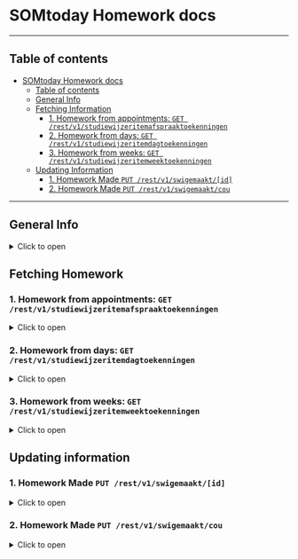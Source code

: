 # SOMtoday Homework docs

---

## Table of contents

<!-- TOC -->

- [SOMtoday Homework docs](#somtoday-rest-api-docs)
  - [Table of contents](#table-of-contents)
  - [General Info](#general-info)
  - [Fetching Information](#fetching-homework)
    - [1. Homework from appointments: `GET /rest/v1/studiewijzeritemafspraaktoekenningen`](#1-homework-from-appointments-get-restv1studiewijzeritemafspraaktoekenningen)
    - [2. Homework from days: `GET /rest/v1/studiewijzeritemdagtoekenningen`](#2-homework-from-days-get-restv1studiewijzeritemdagtoekenningen)
    - [3. Homework from weeks: `GET /rest/v1/studiewijzeritemweektoekenningen`](#3-homework-from-weeks-get-restv1studiewijzeritemweektoekenningen)
  - [Updating Information](#updating-information)
    - [1. Homework Made `PUT /rest/v1/swigemaakt/[id]`](#1-homework-made-put-restv1swigemaaktid)
    - [2. Homework Made `PUT /rest/v1/swigemaakt/cou`](#2-homework-made-put-restv1swigemaaktcou)

<!-- /TOC -->

---

## General Info
<details><summary>Click to open</summary>

There are 3 different types of homework in Somtoday. In picture below you can see how they look on the website.
For each kind of homework you can request a specific homework item by adding `/[id]` behind it, with the id from `links[0].id`. You could also use the link from `links[0].href`

![Homework Types](/pics/homework-types.png)

</details>

## Fetching Homework

### 1. Homework from appointments: `GET /rest/v1/studiewijzeritemafspraaktoekenningen`
<details><summary>Click to open</summary>

Receives the homework from appointments after a specified date

#### Parameters

| Name                                             | Type      | Value                       |
|--------------------------------------------------|-----------|-----------------------------|
| begintNaOfOp                                     | Parameter | Date (yyyy-MM-dd)           |
| jaarWeek                                         | Parameter | Date (yyyy~ww) (IE 2024~25) |
| geenDifferentiatieOfGedifferentieerdVoorLeerling | Parameter | [id]                        |
| additional                                       | Parameter | swigemaaktVinkjes           |
| additional                                       | Parameter | leerlingen                  |
| additional                                       | Parameter | huiswerkgemaakt             |
| additional                                       | Parameter | leerlingenMetInlevering     |
| additional                                       | Parameter | lesgroep                    |
| additional                                       | Parameter | leerlingProjectgroep        |
| additional                                       | Parameter | studiewijzerId              |
| Authorization                                    | Header    | Bearer [access_token]       |

#### Returns

```json
{
  "items": [
    {
      "$type": "studiewijzer.RSWIAfspraakToekenning",
      "links": [
        {
          "id": 12345678901,
          "rel": "self",
          "type": "studiewijzer.RSWIAfspraakToekenning",
          "href": "{{api_url}}/rest/v1/studiewijzeritemafspraaktoekenningen/12345678901"
        }
      ],
      "permissions": [],
      "additionalObjects": {
        "huiswerkgemaakt": null,
        "swigemaaktVinkjes": {
          "$type": "LinkableWrapper",
          "items": [
            {
              "$type": "studiewijzer.RSWIGemaakt",
              "links": [
                {
                  "id": 1234567890123,
                  "rel": "self",
                  "type": "studiewijzer.RSWIGemaakt",
                  "href": "{{api_url}}/rest/v1/swigemaakt/1234567890123"
                }
              ],
              "permissions": [],
              "additionalObjects": {},
              "leerling": {
                "links": [
                  {
                    "id": 1234567890,
                    "rel": "self",
                    "type": "leerling.RLeerlingPrimer",
                    "href": "https://api.somtoday.nl/rest/v1/leerlingen/1234567890"
                  }
                ],
                "permissions": [],
                "additionalObjects": {},
                "UUID": "12abc34-12a3-1a2b-a1b2-1a2b34cd5e67",
                "leerlingnummer": 10000,
                "roepnaam": "NAME",
                "achternaam": "NAME"
              },
              "swiToekenning": {
                "links": [
                  {
                    "id": 1234567890123,
                    "rel": "koppeling",
                    "type": "studiewijzer.RSWIToekenning"
                  }
                ],
                "permissions": [],
                "additionalObjects": {},
                "studiewijzer": {
                  "links": [
                    {
                      "id": 12345678901,
                      "rel": "koppeling",
                      "type": "studiewijzer.RAbstractStudiewijzer"
                    }
                  ],
                  "permissions": [],
                  "additionalObjects": {},
                  "uuid": "12abc34e-12a3-1a2b-a1b2-1a2b34cd5e67",
                  "naam": "engels, leerjaar 6",
                  "vestiging": {
                    "links": [
                      {
                        "id": 1234567890,
                        "rel": "self",
                        "type": "instelling.RVestiging",
                        "href": "{{api_url}}/rest/v1/vestigingen/1234567890"
                      }
                    ],
                    "permissions": [],
                    "additionalObjects": {},
                    "naam": "School Name"
                  }
                },
                "studiewijzerItem": {
                  "links": [
                    {
                      "id": 1234567890123,
                      "rel": "self",
                      "type": "studiewijzer.RStudiewijzerItem",
                      "href": "{{api_url}}/rest/v1/studiewijzeritems/1234567890123"
                    }
                  ],
                  "permissions": [],
                  "additionalObjects": {},
                  "onderwerp": "Topic",
                  "huiswerkType": "GROTE_TOETS, TOETS or HUISWERK",
                  "omschrijving": "Description",
                  "inleverperiodes": false,
                  "lesmateriaal": false,
                  "projectgroepen": false,
                  "bijlagen": [],
                  "externeMaterialen": [],
                  "inlevermomenten": [],
                  "tonen": true,
                  "notitieZichtbaarVoorLeerling": false
                },
                "sortering": 0,
                "synchroniseertMet": "Leerjaar 6, periode 2"
              },
              "gemaakt": true
            }
          ]
        },
        "leerlingen": {
          "$type": "LinkableWrapper",
          "items": [
            {
              "$type": "leerling.RLeerlingPrimer",
              "links": [
                {
                  "id": 12345678901,
                  "rel": "self",
                  "type": "leerling.RLeerlingPrimer",
                  "href": "{{api_url}}/rest/v1/leerlingen/12345678901"
                }
              ],
              "permissions": [],
              "additionalObjects": {},
              "UUID": "12abc34e-12a3-1a2b-a1b2-1a2b34cd5e67",
              "leerlingnummer": 10000,
              "roepnaam": "NAME",
              "achternaam": "NAME"
            }
          ]
        },
        "lesgroep": {
          "links": [
            {
              "id": 12345678901,
              "rel": "self",
              "type": "lesgroep.RLesgroep",
              "href": "{{api_url}}/rest/v1/lesgroepen/12345678901"
            }
          ],
          "permissions": [],
          "additionalObjects": {},
          "UUID": "12abc34-12a3-1a2b-a1b2-1a2b34cd5e67",
          "naam": "6entl4",
          "schooljaar": {
            "$type": "onderwijsinrichting.RSchooljaar",
            "links": [
              {
                "id": 12345678,
                "rel": "self",
                "type": "onderwijsinrichting.RSchooljaar",
                "href": "{{api_url}}/rest/v1/schooljaren/12345678"
              }
            ],
            "permissions": [],
            "additionalObjects": {},
            "naam": "2020/2021",
            "vanafDatum": "2020-08-01",
            "totDatum": "2021-07-31",
            "isHuidig": true
          },
          "vak": {
            "links": [
              {
                "id": 12345678901,
                "rel": "self",
                "type": "onderwijsinrichting.RVak",
                "href": "{{api_url}}/rest/v1/vakken/12345678901"
              }
            ],
            "permissions": [],
            "additionalObjects": {},
            "afkorting": "entl",
            "naam": "Engelse taal en literatuur"
          },
          "heeftStamgroep": true,
          "examendossierOndersteund": true
        },
        "leerlingProjectgroep": {},
        "studiewijzerId": 12345678901,
        "leerlingenMetInlevering": {
          "$type": "LongWrapper",
          "values": []
        }
      },
      "studiewijzer": {
        "links": [
          {
            "id": 12345678901,
            "rel": "koppeling",
            "type": "studiewijzer.RAbstractStudiewijzer"
          }
        ],
        "permissions": [],
        "additionalObjects": {},
        "uuid": "12abc34-12a3-1a2b-a1b2-1a2b34cd5e67",
        "naam": "6entl4",
        "vestiging": {
          "links": [
            {
              "id": 12345678901,
              "rel": "self",
              "type": "instelling.RVestiging",
              "href": "{{api_url}}/rest/v1/vestigingen/12345678901"
            }
          ],
          "permissions": [],
          "additionalObjects": {},
          "naam": "SchoolName"
        }
      },
      "studiewijzerItem": {
        "links": [
          {
            "id": 12345678901,
            "rel": "self",
            "type": "studiewijzer.RStudiewijzerItem",
            "href": "{{api_url}}/rest/v1/studiewijzeritems/12345678901"
          }
        ],
        "permissions": [],
        "additionalObjects": {},
        "onderwerp": "Topic",
        "huiswerkType": "GROTE_TOETS, TOETS or HUISWERK",
        "omschrijving": "Description",
        "inleverperiodes": false,
        "lesmateriaal": false,
        "projectgroepen": false,
        "bijlagen": [],
        "externeMaterialen": [],
        "inlevermomenten": [],
        "tonen": true,
        "notitieZichtbaarVoorLeerling": false
      },
      "sortering": 0,
      "lesgroep": {
        "links": [
          {
            "id": 12345678901,
            "rel": "self",
            "type": "lesgroep.RLesgroep",
            "href": "{{api_url}}/rest/v1/lesgroepen/12345678901"
          }
        ],
        "permissions": [],
        "additionalObjects": {},
        "UUID": "12abc34-12a3-1a2b-a1b2-1a2b34cd5e67",
        "naam": "6entl4",
        "schooljaar": {
          "$type": "onderwijsinrichting.RSchooljaar",
          "links": [
            {
              "id": 12345678,
              "rel": "self",
              "type": "onderwijsinrichting.RSchooljaar",
              "href": "{{api_url}}/rest/v1/schooljaren/12345678"
            }
          ],
          "permissions": [],
          "additionalObjects": {},
          "naam": "2020/2021",
          "vanafDatum": "2020-08-01",
          "totDatum": "2021-07-31",
          "isHuidig": true
        },
        "vak": {
          "links": [
            {
              "id": 12345678901,
              "rel": "self",
              "type": "onderwijsinrichting.RVak",
              "href": "{{api_url}}/rest/v1/vakken/12345678901"
            }
          ],
          "permissions": [],
          "additionalObjects": {},
          "afkorting": "entl",
          "naam": "Engelse taal en literatuur"
        },
        "heeftStamgroep": true,
        "examendossierOndersteund": true
      },
      "datumTijd": "yyyy-MM-dd'T'HH:mm:ss.SSS+HH:mm",
      "aangemaaktOpDatumTijd": "yyyy-MM-dd'T'HH:mm:ss.SSS+HH:mm"
    }
  ]
}
```

</details>

### 2. Homework from days: `GET /rest/v1/studiewijzeritemdagtoekenningen`
<details><summary>Click to open</summary>


Receives the homework from days after a specified date.

#### Parameters

| Name                                             | Type      | Value                       |
|--------------------------------------------------|-----------|-----------------------------|
| begintNaOfOp                                     | Parameter | Date (yyyy-MM-dd)           |
| jaarWeek                                         | Parameter | Date (yyyy~ww) (IE 2024~25) |
| geenDifferentiatieOfGedifferentieerdVoorLeerling | Parameter | [id]                        |
| additional                                       | Parameter | swigemaaktVinkjes           |
| additional                                       | Parameter | leerlingen                  |
| additional                                       | Parameter | huiswerkgemaakt             |
| additional                                       | Parameter | leerlingenMetInlevering     |
| additional                                       | Parameter | lesgroep                    |
| additional                                       | Parameter | leerlingProjectgroep        |
| additional                                       | Parameter | studiewijzerId              |
| Authorization                                    | Header    | Bearer [access_token]       |

#### Returns

```json
{
  "items": [
    {
      "$type": "studiewijzer.RSWIDagToekenning",
      "links": [
        {
          "id": 123456789012,
          "rel": "self",
          "type": "studiewijzer.RSWIDagToekenning",
          "href": "https://api.somtoday.nl/rest/v1/studiewijzeritemdagtoekenningen/123456789012"
        }
      ],
      "permissions": [],
      "additionalObjects": {
        "huiswerkgemaakt": null,
        "swigemaaktVinkjes": {
          "$type": "LinkableWrapper",
          "items": [
            {
              "$type": "studiewijzer.RSWIGemaakt",
              "links": [
                {
                  "id": 1234567890123,
                  "rel": "self",
                  "type": "studiewijzer.RSWIGemaakt",
                  "href": "{{api_url}}/rest/v1/swigemaakt/1234567890123"
                }
              ],
              "permissions": [],
              "additionalObjects": {},
              "leerling": {
                "links": [
                  {
                    "id": 1234567890,
                    "rel": "self",
                    "type": "leerling.RLeerlingPrimer",
                    "href": "https://api.somtoday.nl/rest/v1/leerlingen/1234567890"
                  }
                ],
                "permissions": [],
                "additionalObjects": {},
                "UUID": "12abc34-12a3-1a2b-a1b2-1a2b34cd5e67",
                "leerlingnummer": 10000,
                "roepnaam": "NAME",
                "achternaam": "NAME"
              },
              "swiToekenning": {
                "links": [
                  {
                    "id": 1234567890123,
                    "rel": "koppeling",
                    "type": "studiewijzer.RSWIToekenning"
                  }
                ],
                "permissions": [],
                "additionalObjects": {},
                "studiewijzer": {
                  "links": [
                    {
                      "id": 12345678901,
                      "rel": "koppeling",
                      "type": "studiewijzer.RAbstractStudiewijzer"
                    }
                  ],
                  "permissions": [],
                  "additionalObjects": {},
                  "uuid": "12abc34e-12a3-1a2b-a1b2-1a2b34cd5e67",
                  "naam": "engels, leerjaar 6",
                  "vestiging": {
                    "links": [
                      {
                        "id": 1234567890,
                        "rel": "self",
                        "type": "instelling.RVestiging",
                        "href": "{{api_url}}/rest/v1/vestigingen/1234567890"
                      }
                    ],
                    "permissions": [],
                    "additionalObjects": {},
                    "naam": "School Name"
                  }
                },
                "studiewijzerItem": {
                  "links": [
                    {
                      "id": 1234567890123,
                      "rel": "self",
                      "type": "studiewijzer.RStudiewijzerItem",
                      "href": "{{api_url}}/rest/v1/studiewijzeritems/1234567890123"
                    }
                  ],
                  "permissions": [],
                  "additionalObjects": {},
                  "onderwerp": "Topic",
                  "huiswerkType": "GROTE_TOETS, TOETS or HUISWERK",
                  "omschrijving": "Description",
                  "inleverperiodes": false,
                  "lesmateriaal": false,
                  "projectgroepen": false,
                  "bijlagen": [],
                  "externeMaterialen": [],
                  "inlevermomenten": [],
                  "tonen": true,
                  "notitieZichtbaarVoorLeerling": false
                },
                "sortering": 0,
                "synchroniseertMet": "Leerjaar 6, periode 2"
              },
              "gemaakt": true
            }
          ]
        },
        "leerlingen": {
          "$type": "LinkableWrapper",
          "items": [
            {
              "$type": "leerling.RLeerlingPrimer",
              "links": [
                {
                  "id": 12345678901,
                  "rel": "self",
                  "type": "leerling.RLeerlingPrimer",
                  "href": "{{api_url}}/rest/v1/leerlingen/12345678901"
                }
              ],
              "permissions": [],
              "additionalObjects": {},
              "UUID": "12abc34e-12a3-1a2b-a1b2-1a2b34cd5e67",
              "leerlingnummer": 10000,
              "roepnaam": "NAME",
              "achternaam": "NAME"
            }
          ]
        },
        "lesgroep": {
          "links": [
            {
              "id": 12345678901,
              "rel": "self",
              "type": "lesgroep.RLesgroep",
              "href": "{{api_url}}/rest/v1/lesgroepen/12345678901"
            }
          ],
          "permissions": [],
          "additionalObjects": {},
          "UUID": "12abc34-12a3-1a2b-a1b2-1a2b34cd5e67",
          "naam": "6entl4",
          "schooljaar": {
            "$type": "onderwijsinrichting.RSchooljaar",
            "links": [
              {
                "id": 12345678,
                "rel": "self",
                "type": "onderwijsinrichting.RSchooljaar",
                "href": "{{api_url}}/rest/v1/schooljaren/12345678"
              }
            ],
            "permissions": [],
            "additionalObjects": {},
            "naam": "2020/2021",
            "vanafDatum": "2020-08-01",
            "totDatum": "2021-07-31",
            "isHuidig": true
          },
          "vak": {
            "links": [
              {
                "id": 12345678901,
                "rel": "self",
                "type": "onderwijsinrichting.RVak",
                "href": "{{api_url}}/rest/v1/vakken/12345678901"
              }
            ],
            "permissions": [],
            "additionalObjects": {},
            "afkorting": "entl",
            "naam": "Engelse taal en literatuur"
          },
          "heeftStamgroep": true,
          "examendossierOndersteund": true
        },
        "leerlingProjectgroep": {},
        "studiewijzerId": 12345678901,
        "leerlingenMetInlevering": {
          "$type": "LongWrapper",
          "values": []
        }
      },
      "studiewijzer": {
        "links": [
          {
            "id": 12345678901,
            "rel": "koppeling",
            "type": "studiewijzer.RAbstractStudiewijzer"
          }
        ],
        "permissions": [],
        "additionalObjects": {},
        "uuid": "12abc34-12a3-1a2b-a1b2-1a2b34cd5e67",
        "naam": "6entl4",
        "vestiging": {
          "links": [
            {
              "id": 12345678901,
              "rel": "self",
              "type": "instelling.RVestiging",
              "href": "{{api_url}}/rest/v1/vestigingen/12345678901"
            }
          ],
          "permissions": [],
          "additionalObjects": {},
          "naam": "SchoolName"
        }
      },
      "studiewijzer": {
        "links": [
          {
            "id": 12345678901,
            "rel": "koppeling",
            "type": "studiewijzer.RAbstractStudiewijzer"
          }
        ],
        "permissions": [],
        "additionalObjects": {},
        "uuid": "12abc34-12a3-1a2b-a1b2-1a2b34cd5e67",
        "naam": "6entl4",
        "vestiging": {
          "links": [
            {
              "id": 1234567890,
              "rel": "self",
              "type": "instelling.RVestiging",
              "href": "{{api_url}}/rest/v1/vestigingen/1234567890"
            }
          ],
          "permissions": [],
          "additionalObjects": {},
          "naam": "School Name"
        }
      },
      "studiewijzerItem": {
        "links": [
          {
            "id": 123456789012,
            "rel": "self",
            "type": "studiewijzer.RStudiewijzerItem",
            "href": "{{api_url}}/rest/v1/studiewijzeritems/123456789012"
          }
        ],
        "permissions": [],
        "additionalObjects": {},
        "onderwerp": "Topic",
        "huiswerkType": "GROTE_TOETS, TOETS or HUISWERK",
        "omschrijving": "Description",
        "inleverperiodes": false,
        "lesmateriaal": false,
        "projectgroepen": false,
        "bijlagen": [],
        "externeMaterialen": [],
        "inlevermomenten": [],
        "tonen": true,
        "notitieZichtbaarVoorLeerling": false
      },
      "sortering": 0,
      "datumTijd": "2020-10-08T00:00:00.000+02:00",
      "lesgroep": {
        "links": [
          {
            "id": 12345678901,
            "rel": "self",
            "type": "lesgroep.RLesgroep",
            "href": "{{api_url}}/rest/v1/lesgroepen/12345678901"
          }
        ],
        "permissions": [],
        "additionalObjects": {},
        "UUID": "12abc34e-12a3-1a2b-a1b2-1a2b34cd5e67",
        "naam": "6entl4",
        "schooljaar": {
          "$type": "onderwijsinrichting.RSchooljaar",
          "links": [
            {
              "id": 12345678,
              "rel": "self",
              "type": "onderwijsinrichting.RSchooljaar",
              "href": "{{api_url}}/rest/v1/schooljaren/12345678"
            }
          ],
          "permissions": [],
          "additionalObjects": {},
          "naam": "2020/2021",
          "vanafDatum": "2020-08-01",
          "totDatum": "2021-07-31",
          "isHuidig": true
        },
        "vak": {
          "links": [
            {
              "id": 1234567890,
              "rel": "self",
              "type": "onderwijsinrichting.RVak",
              "href": "{{api_url}}/rest/v1/vakken/1234567890"
            }
          ],
          "permissions": [],
          "additionalObjects": {},
          "afkorting": "entl",
          "naam": "engelse taal en literatuur"
        },
        "heeftStamgroep": true,
        "examendossierOndersteund": true
      }
    }
  ]
}
```

</details>

### 3. Homework from weeks: `GET /rest/v1/studiewijzeritemweektoekenningen`
<details><summary>Click to open</summary>

Receives the homework from weeks after a specified date.

#### Parameters

| Name                                             | Type      | Value                   |
|--------------------------------------------------|-----------|-------------------------|
| begintNaOfOp                                     | Parameter | Date (yyyy-MM-dd)       |
| weeknummer                                       | Parameter | Number [1-52]           |
| geenDifferentiatieOfGedifferentieerdVoorLeerling | Parameter | [id]                    |
| additional                                       | Parameter | swigemaaktVinkjes       |
| additional                                       | Parameter | leerlingen              |
| additional                                       | Parameter | huiswerkgemaakt         |
| additional                                       | Parameter | leerlingenMetInlevering |
| additional                                       | Parameter | lesgroep                |
| additional                                       | Parameter | leerlingProjectgroep    |
| additional                                       | Parameter | studiewijzerId          |
| Authorization                                    | Header    | Bearer [access_token]   |

#### Returns

```json
{
  "items": [
    {
      "$type": "studiewijzer.RSWIWeekToekenning",
      "links": [
        {
          "id": 12345678901,
          "rel": "self",
          "type": "studiewijzer.RSWIWeekToekenning",
          "href": "{{api_url}}/rest/v1/studiewijzeritemweektoekenningen/12345678901"
        }
      ],
      "permissions": [],
      "additionalObjects": {
        "huiswerkgemaakt": null,
        "swigemaaktVinkjes": {
          "$type": "LinkableWrapper",
          "items": [
            {
              "$type": "studiewijzer.RSWIGemaakt",
              "links": [
                {
                  "id": 1234567890123,
                  "rel": "self",
                  "type": "studiewijzer.RSWIGemaakt",
                  "href": "{{api_url}}/rest/v1/swigemaakt/1234567890123"
                }
              ],
              "permissions": [],
              "additionalObjects": {},
              "leerling": {
                "links": [
                  {
                    "id": 1234567890,
                    "rel": "self",
                    "type": "leerling.RLeerlingPrimer",
                    "href": "https://api.somtoday.nl/rest/v1/leerlingen/1234567890"
                  }
                ],
                "permissions": [],
                "additionalObjects": {},
                "UUID": "12abc34-12a3-1a2b-a1b2-1a2b34cd5e67",
                "leerlingnummer": 10000,
                "roepnaam": "NAME",
                "achternaam": "NAME"
              },
              "swiToekenning": {
                "links": [
                  {
                    "id": 1234567890123,
                    "rel": "koppeling",
                    "type": "studiewijzer.RSWIToekenning"
                  }
                ],
                "permissions": [],
                "additionalObjects": {},
                "studiewijzer": {
                  "links": [
                    {
                      "id": 12345678901,
                      "rel": "koppeling",
                      "type": "studiewijzer.RAbstractStudiewijzer"
                    }
                  ],
                  "permissions": [],
                  "additionalObjects": {},
                  "uuid": "12abc34e-12a3-1a2b-a1b2-1a2b34cd5e67",
                  "naam": "engels, leerjaar 6",
                  "vestiging": {
                    "links": [
                      {
                        "id": 1234567890,
                        "rel": "self",
                        "type": "instelling.RVestiging",
                        "href": "{{api_url}}/rest/v1/vestigingen/1234567890"
                      }
                    ],
                    "permissions": [],
                    "additionalObjects": {},
                    "naam": "School Name"
                  }
                },
                "studiewijzerItem": {
                  "links": [
                    {
                      "id": 1234567890123,
                      "rel": "self",
                      "type": "studiewijzer.RStudiewijzerItem",
                      "href": "{{api_url}}/rest/v1/studiewijzeritems/1234567890123"
                    }
                  ],
                  "permissions": [],
                  "additionalObjects": {},
                  "onderwerp": "Topic",
                  "huiswerkType": "GROTE_TOETS, TOETS or HUISWERK",
                  "omschrijving": "Description",
                  "inleverperiodes": false,
                  "lesmateriaal": false,
                  "projectgroepen": false,
                  "bijlagen": [],
                  "externeMaterialen": [],
                  "inlevermomenten": [],
                  "tonen": true,
                  "notitieZichtbaarVoorLeerling": false
                },
                "sortering": 0,
                "synchroniseertMet": "Leerjaar 6, periode 2"
              },
              "gemaakt": true
            }
          ]
        },
        "leerlingen": {
          "$type": "LinkableWrapper",
          "items": [
            {
              "$type": "leerling.RLeerlingPrimer",
              "links": [
                {
                  "id": 12345678901,
                  "rel": "self",
                  "type": "leerling.RLeerlingPrimer",
                  "href": "{{api_url}}/rest/v1/leerlingen/12345678901"
                }
              ],
              "permissions": [],
              "additionalObjects": {},
              "UUID": "12abc34e-12a3-1a2b-a1b2-1a2b34cd5e67",
              "leerlingnummer": 10000,
              "roepnaam": "NAME",
              "achternaam": "NAME"
            }
          ]
        },
        "lesgroep": {
          "links": [
            {
              "id": 12345678901,
              "rel": "self",
              "type": "lesgroep.RLesgroep",
              "href": "{{api_url}}/rest/v1/lesgroepen/12345678901"
            }
          ],
          "permissions": [],
          "additionalObjects": {},
          "UUID": "12abc34-12a3-1a2b-a1b2-1a2b34cd5e67",
          "naam": "6entl4",
          "schooljaar": {
            "$type": "onderwijsinrichting.RSchooljaar",
            "links": [
              {
                "id": 12345678,
                "rel": "self",
                "type": "onderwijsinrichting.RSchooljaar",
                "href": "{{api_url}}/rest/v1/schooljaren/12345678"
              }
            ],
            "permissions": [],
            "additionalObjects": {},
            "naam": "2020/2021",
            "vanafDatum": "2020-08-01",
            "totDatum": "2021-07-31",
            "isHuidig": true
          },
          "vak": {
            "links": [
              {
                "id": 12345678901,
                "rel": "self",
                "type": "onderwijsinrichting.RVak",
                "href": "{{api_url}}/rest/v1/vakken/12345678901"
              }
            ],
            "permissions": [],
            "additionalObjects": {},
            "afkorting": "entl",
            "naam": "Engelse taal en literatuur"
          },
          "heeftStamgroep": true,
          "examendossierOndersteund": true
        },
        "leerlingProjectgroep": {},
        "studiewijzerId": 12345678901,
        "leerlingenMetInlevering": {
          "$type": "LongWrapper",
          "values": []
        }
      },
      "studiewijzer": {
        "links": [
          {
            "id": 12345678901,
            "rel": "koppeling",
            "type": "studiewijzer.RAbstractStudiewijzer"
          }
        ],
        "permissions": [],
        "additionalObjects": {},
        "uuid": "12abc34-12a3-1a2b-a1b2-1a2b34cd5e67",
        "naam": "6entl4",
        "vestiging": {
          "links": [
            {
              "id": 12345678901,
              "rel": "self",
              "type": "instelling.RVestiging",
              "href": "{{api_url}}/rest/v1/vestigingen/12345678901"
            }
          ],
          "permissions": [],
          "additionalObjects": {},
          "naam": "SchoolName"
        }
      },
      "studiewijzer": {
        "links": [
          {
            "id": 12345678901,
            "rel": "koppeling",
            "type": "studiewijzer.RAbstractStudiewijzer"
          }
        ],
        "permissions": [],
        "additionalObjects": {},
        "uuid": "12abc34e-12a3-1a2b-a1b2-1a2b34cd5e67",
        "naam": "Klas 6entl4",
        "vestiging": {
          "links": [
            {
              "id": 1234567890,
              "rel": "self",
              "type": "instelling.RVestiging",
              "href": "{{api_url}}/rest/v1/vestigingen/1234567890"
            }
          ],
          "permissions": [],
          "additionalObjects": {},
          "naam": "School Name"
        }
      },
      "studiewijzerItem": {
        "links": [
          {
            "id": 12345678901,
            "rel": "self",
            "type": "studiewijzer.RStudiewijzerItem",
            "href": "{{api_url}}/rest/v1/studiewijzeritems/12345678901"
          }
        ],
        "permissions": [],
        "additionalObjects": {},
        "onderwerp": "Topic",
        "huiswerkType": "GROTE_TOETS, TOETS or HUISWERK",
        "omschrijving": "Description",
        "inleverperiodes": false,
        "lesmateriaal": false,
        "projectgroepen": false,
        "bijlagen": [],
        "externeMaterialen": [],
        "inlevermomenten": [],
        "tonen": true,
        "notitieZichtbaarVoorLeerling": false
      },
      "sortering": 1,
      "synchroniseertMet": "Wiskunde klas 6 periode 4",
      "weeknummerVanaf": 60,
      "weeknummerTm": 60
    }
  ]
}
```

</details>

## Updating information

### 1. Homework Made `PUT /rest/v1/swigemaakt/[id]`
<details><summary>Click to open</summary>

Updates the the `gemaakt` status of a `studiewijzer.RSWIGemaakt` object

#### Parameters

| Name          | Type   | Value                 |
|---------------|--------|-----------------------|
| Authorization | Header | Bearer [access_token] |

#### Body

This is the minimal information you need to update the `gemaakt` status, you can get all the information from every kind of homework listed above.

```json
{
  "leerling": {
    "links": [
      {
        "id": 1234567890,
        "rel": "self",
        "href": "https://api.somtoday.nl/rest/v1/leerlingen/1234567890"
      }
    ]
  },
  "gemaakt": true
}
```

#### Returns

The now changed `studiewijzer.RSWIGemaakt` Object

```json
{
  "links": [
    {
      "id": 1234567890123,
      "rel": "self",
      "type": "studiewijzer.RSWIGemaakt",
      "href": "{{api_url}}/rest/v1/swigemaakt/1234567890123"
    }
  ],
  "permissions": [
    {
      "full": "studiewijzer.RSWIGemaakt:READ,UPDATE:INSTANCE(1234567890123)",
      "type": "studiewijzer.RSWIGemaakt",
      "operations": [
        "READ",
        "UPDATE"
      ],
      "instances": [
        "INSTANCE(1234567890123)"
      ]
    }
  ],
  "additionalObjects": {},
  "leerling": {
    "links": [
      {
        "id": 1234567890,
        "rel": "self",
        "type": "leerling.RLeerlingPrimer",
        "href": "{{api_url}}/rest/v1/leerlingen/1234567890"
      }
    ],
    "permissions": [
      {
        "full": "leerling.RLeerlingPrimer:READ:INSTANCE(1234567890)",
        "type": "leerling.RLeerlingPrimer",
        "operations": [
          "READ"
        ],
        "instances": [
          "INSTANCE(1234567890)"
        ]
      }
    ],
    "additionalObjects": {},
    "UUID": "xxxxxxxx-xxxx-xxxx-xxxx-xxxxxxxxxxxx",
    "leerlingnummer": 100000,
    "roepnaam": "Name",
    "voorvoegsel": "Name",
    "achternaam": "Name"
  },
  "swiToekenningId": 1234567890123,
  "gemaakt": true
}
```

</details>

### 2. Homework Made `PUT /rest/v1/swigemaakt/cou`
<details><summary>Click to open</summary>

Updates the the `gemaakt` status of a `studiewijzer.RSWIGemaakt` object without knowing the id

#### Parameters

| Name          | Type   | Value                 |
|---------------|--------|-----------------------|
| Authorization | Header | Bearer [access_token] |

#### Body

This is the minimal information you need to update the `gemaakt` status, for this you will need the id of the student and the id of the homework object.

```json
{
  "leerling": {
    "links": [
      {
        "id": [Student_id],
        "rel": "self",
        "href": "https://api.somtoday.nl/rest/v1/leerlingen/[Student_id]"
      }
    ]
  },
  "swiToekenningId": [Homework_id],
  "gemaakt": false
}
```

#### Returns

The now changed or created `studiewijzer.RSWIGemaakt` Object

```json
{
  "links": [
    {
      "id": 1234567890123,
      "rel": "self",
      "type": "studiewijzer.RSWIGemaakt",
      "href": "{{api_url}}/rest/v1/swigemaakt/1234567890123"
    }
  ],
  "permissions": [
    {
      "full": "studiewijzer.RSWIGemaakt:READ,UPDATE:INSTANCE(1234567890123)",
      "type": "studiewijzer.RSWIGemaakt",
      "operations": [
        "READ",
        "UPDATE"
      ],
      "instances": [
        "INSTANCE(1234567890123)"
      ]
    }
  ],
  "additionalObjects": {},
  "leerling": {
    "links": [
      {
        "id": 1234567890,
        "rel": "self",
        "type": "leerling.RLeerlingPrimer",
        "href": "{{api_url}}/rest/v1/leerlingen/1234567890"
      }
    ],
    "permissions": [
      {
        "full": "leerling.RLeerlingPrimer:READ:INSTANCE(1234567890)",
        "type": "leerling.RLeerlingPrimer",
        "operations": [
          "READ"
        ],
        "instances": [
          "INSTANCE(1234567890)"
        ]
      }
    ],
    "additionalObjects": {},
    "UUID": "xxxxxxxx-xxxx-xxxx-xxxx-xxxxxxxxxxxx",
    "leerlingnummer": 100000,
    "roepnaam": "Name",
    "voorvoegsel": "Name",
    "achternaam": "Name"
  },
  "swiToekenningId": 1234567890123,
  "gemaakt": true
}
```

</details>
